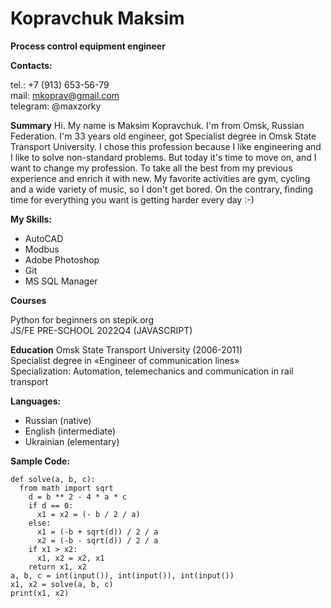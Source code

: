 # Kopravchuk Maksim

**Process control equipment engineer**

**Contacts:**

tel.: +7 (913) 653-56-79  
mail: mkoprav@gmail.com  
telegram: @maxzorky

**Summary**
Hi. My name is Maksim Kopravchuk. I'm from Omsk, Russian Federation. I'm 33 years old engineer, got Specialist degree in Omsk State Transport University. I chose this profession because I like engineering and I like to solve non-standard problems. But today it's time to move on, and I want to change my profession. To take all the best from my previous experience and enrich it with new. My favorite activities are gym, cycling and a wide variety of music, so I don't get bored. On the contrary, finding time for everything you want is getting harder every day :-)

__My Skills:__ 

* AutoCAD
* Modbus
* Adobe Photoshop
* Git
* MS SQL Manager

**Courses**

Python for beginners on stepik.org  
JS/FE PRE-SCHOOL 2022Q4 (JAVASCRIPT)

**Education**
Omsk State Transport University (2006-2011)  
Specialist degree in «Engineer of communication lines»  
Specialization: Automation, telemechanics and communication in rail transport  

__Languages:__ 
* Russian (native)
* English (intermediate)
* Ukrainian (elementary)

__Sample Code:__ 
```
def solve(a, b, c):
  from math import sqrt
    d = b ** 2 - 4 * a * c
    if d == 0:
      x1 = x2 = (- b / 2 / a)
    else:
      x1 = (-b + sqrt(d)) / 2 / a
      x2 = (-b - sqrt(d)) / 2 / a
    if x1 > x2:
      x1, x2 = x2, x1
    return x1, x2
a, b, c = int(input()), int(input()), int(input())
x1, x2 = solve(a, b, c)
print(x1, x2) 
```
